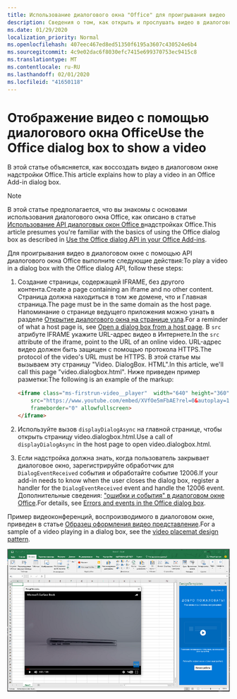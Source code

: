 ```yaml
---
title: Использование диалогового окна "Office" для проигрывания видео
description: Сведения о том, как открыть и прослушать видео в диалоговом окне Office
ms.date: 01/29/2020
localization_priority: Normal
ms.openlocfilehash: 407eec467ed8ed51350f6195a3607c430524e6b4
ms.sourcegitcommit: 4c9e02dac6f8030efc7415e699370753ec9415c8
ms.translationtype: MT
ms.contentlocale: ru-RU
ms.lasthandoff: 02/01/2020
ms.locfileid: "41650118"
---
```

# <a name="use-the-office-dialog-box-to-show-a-video"></a><span data-ttu-id="6bf43-103">Отображение видео с помощью диалогового окна Office</span><span class="sxs-lookup"><span data-stu-id="6bf43-103">Use the Office dialog box to show a video</span></span>

<span data-ttu-id="6bf43-104">В этой статье объясняется, как воссоздать видео в диалоговом окне надстройки Office.</span><span class="sxs-lookup"><span data-stu-id="6bf43-104">This article explains how to play a video in an Office Add-in dialog box.</span></span>

> [!NOTE]
> <span data-ttu-id="6bf43-105">В этой статье предполагается, что вы знакомы с основами использования диалогового окна Office, как описано в статье [Использование API диалоговых окон Office в](dialog-api-in-office-add-ins.md)надстройках Office.</span><span class="sxs-lookup"><span data-stu-id="6bf43-105">This article presumes you're familiar with the basics of using the Office dialog box as described in [Use the Office dialog API in your Office Add-ins](dialog-api-in-office-add-ins.md).</span></span>

<span data-ttu-id="6bf43-106">Для проигрывания видео в диалоговом окне с помощью API диалогового окна Office выполните следующие действия:</span><span class="sxs-lookup"><span data-stu-id="6bf43-106">To play a video in a dialog box with the Office dialog API, follow these steps:</span></span>

1. <span data-ttu-id="6bf43-107">Создание страницы, содержащей IFRAME, без другого контента.</span><span class="sxs-lookup"><span data-stu-id="6bf43-107">Create a page containing an iframe and no other content.</span></span> <span data-ttu-id="6bf43-108">Страница должна находиться в том же домене, что и Главная страница.</span><span class="sxs-lookup"><span data-stu-id="6bf43-108">The page must be in the same domain as the host page.</span></span> <span data-ttu-id="6bf43-109">Напоминание о странице ведущего приложения можно узнать в разделе [Открытие диалогового окна на странице узла](dialog-api-in-office-add-ins.md#open-a-dialog-box-from-a-host-page).</span><span class="sxs-lookup"><span data-stu-id="6bf43-109">For a reminder of what a host page is, see [Open a dialog box from a host page](dialog-api-in-office-add-ins.md#open-a-dialog-box-from-a-host-page).</span></span> <span data-ttu-id="6bf43-110">В `src` атрибуте IFRAME укажите URL-адрес видео в Интернете.</span><span class="sxs-lookup"><span data-stu-id="6bf43-110">In the `src` attribute of the iframe, point to the URL of an online video.</span></span> <span data-ttu-id="6bf43-111">URL-адрес видео должен быть защищен с помощью протокола HTTPS.</span><span class="sxs-lookup"><span data-stu-id="6bf43-111">The protocol of the video's URL must be HTTPS.</span></span> <span data-ttu-id="6bf43-112">В этой статье мы вызываем эту страницу "Video. DialogBox. HTML".</span><span class="sxs-lookup"><span data-stu-id="6bf43-112">In this article, we'll call this page "video.dialogbox.html".</span></span> <span data-ttu-id="6bf43-113">Ниже приведен пример разметки:</span><span class="sxs-lookup"><span data-stu-id="6bf43-113">The following is an example of the markup:</span></span>

    ```HTML
    <iframe class="ms-firstrun-video__player"  width="640" height="360"
        src="https://www.youtube.com/embed/XVfOe5mFbAE?rel=0&autoplay=1"
        frameborder="0" allowfullscreen>
    </iframe>
    ```

2. <span data-ttu-id="6bf43-114">Используйте вызов `displayDialogAsync` на главной странице, чтобы открыть страницу video.dialogbox.html.</span><span class="sxs-lookup"><span data-stu-id="6bf43-114">Use a call of `displayDialogAsync` in the host page to open video.dialogbox.html.</span></span>
3. <span data-ttu-id="6bf43-115">Если надстройка должна знать, когда пользователь закрывает диалоговое окно, зарегистрируйте обработчик для `DialogEventReceived` события и обработайте событие 12006.</span><span class="sxs-lookup"><span data-stu-id="6bf43-115">If your add-in needs to know when the user closes the dialog box, register a handler for the `DialogEventReceived` event and handle the 12006 event.</span></span> <span data-ttu-id="6bf43-116">Дополнительные сведения: ["ошибки и события" в диалоговом окне Office](dialog-handle-errors-events.md).</span><span class="sxs-lookup"><span data-stu-id="6bf43-116">For details, see [Errors and events in the Office dialog box](dialog-handle-errors-events.md).</span></span>

<span data-ttu-id="6bf43-117">Пример видеоконференций, воспроизводимого в диалоговом окне, приведен в статье [Образец оформления видео представление](/office/dev/add-ins/design/first-run-experience-patterns#video-placemat).</span><span class="sxs-lookup"><span data-stu-id="6bf43-117">For a sample of a video playing in a dialog box, see the [video placemat design pattern](/office/dev/add-ins/design/first-run-experience-patterns#video-placemat).</span></span>

![Снимок экрана: диалоговое окно воспроизведения видео в диалоговом окне надстройки](../images/video-placemats-dialog-open.png)
